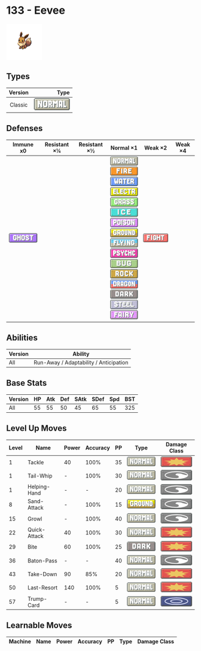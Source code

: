 # 133 - Eevee

![eevee](../img/pokemon/133.png)

## Types

| Version | Type                               |
| :-----: | ---------------------------------: |
| Classic | ![normal](../img/types/normal.png) |

## Defenses

| Immune x0                        | Resistant ×¼ | Resistant ×½ | Normal ×1                                                                                                                                                                                                                                                                                                                                                                                                                                                                                                                                                                                                         | Weak ×2                                | Weak ×4 |
| -------------------------------- | ------------ | ------------ | ----------------------------------------------------------------------------------------------------------------------------------------------------------------------------------------------------------------------------------------------------------------------------------------------------------------------------------------------------------------------------------------------------------------------------------------------------------------------------------------------------------------------------------------------------------------------------------------------------------------- | -------------------------------------- | ------- |
| ![ghost](../img/types/ghost.png) |              |              | ![normal](../img/types/normal.png)<br/>![fire](../img/types/fire.png)<br/>![water](../img/types/water.png)<br/>![electric](../img/types/electric.png)<br/>![grass](../img/types/grass.png)<br/>![ice](../img/types/ice.png)<br/>![poison](../img/types/poison.png)<br/>![ground](../img/types/ground.png)<br/>![flying](../img/types/flying.png)<br/>![psychic](../img/types/psychic.png)<br/>![bug](../img/types/bug.png)<br/>![rock](../img/types/rock.png)<br/>![dragon](../img/types/dragon.png)<br/>![dark](../img/types/dark.png)<br/>![steel](../img/types/steel.png)<br/>![fairy](../img/types/fairy.png) | ![fighting](../img/types/fighting.png) |         |

## Abilities

| Version | Ability                                |
| ------- | -------------------------------------- |
| All     | Run-Away / Adaptability / Anticipation |

## Base Stats

| Version | HP | Atk | Def | SAtk | SDef | Spd | BST |
| ------- | -- | --- | --- | ---- | ---- | --- | --- |
| All     | 55 | 55  | 50  | 45   | 65   | 55  | 325 |

## Level Up Moves

| Level | Name         | Power | Accuracy | PP | Type                               | Damage Class                           |
| ----- | ------------ | ----- | -------- | -- | ---------------------------------- | -------------------------------------- |
| 1     | Tackle       | 40    | 100%     | 35 | ![normal](../img/types/normal.png) | ![physical](../img/types/physical.png) |
| 1     | Tail-Whip    | -     | 100%     | 30 | ![normal](../img/types/normal.png) | ![status](../img/types/status.png)     |
| 1     | Helping-Hand | -     | -        | 20 | ![normal](../img/types/normal.png) | ![status](../img/types/status.png)     |
| 8     | Sand-Attack  | -     | 100%     | 15 | ![ground](../img/types/ground.png) | ![status](../img/types/status.png)     |
| 15    | Growl        | -     | 100%     | 40 | ![normal](../img/types/normal.png) | ![status](../img/types/status.png)     |
| 22    | Quick-Attack | 40    | 100%     | 30 | ![normal](../img/types/normal.png) | ![physical](../img/types/physical.png) |
| 29    | Bite         | 60    | 100%     | 25 | ![dark](../img/types/dark.png)     | ![physical](../img/types/physical.png) |
| 36    | Baton-Pass   | -     | -        | 40 | ![normal](../img/types/normal.png) | ![status](../img/types/status.png)     |
| 43    | Take-Down    | 90    | 85%      | 20 | ![normal](../img/types/normal.png) | ![physical](../img/types/physical.png) |
| 50    | Last-Resort  | 140   | 100%     | 5  | ![normal](../img/types/normal.png) | ![physical](../img/types/physical.png) |
| 57    | Trump-Card   | -     | -        | 5  | ![normal](../img/types/normal.png) | ![special](../img/types/special.png)   |

## Learnable Moves

| Machine | Name | Power | Accuracy | PP | Type | Damage Class |
| ------- | ---- | ----- | -------- | -- | ---- | ------------ |